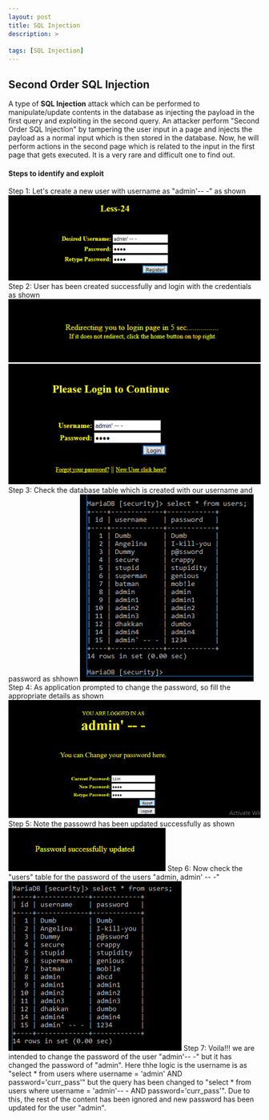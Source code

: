 ```yaml
---
layout: post
title: SQL Injection
description: >

tags: [SQL Injection]
---
```


## Second Order SQL Injection  
A type of **SQL Injection** attack which can be performed to manipulate/update contents in the database as injecting the payload in the first query and exploiting in the second query. An attacker perform "Second Order SQL Injection" by tampering the user input in a page and injects the payload as a normal input which is then stored in the database. Now, he will perform actions in the second page which is related to the input in the first page that gets executed. It is a very rare and difficult one to find out.

#### Steps to identify and exploit
  Step 1: Let's create a new user with username as "admin'-- -" as shown  
  ![](https://raw.githubusercontent.com/n0tak1dd1y/n0tak1dd1y.github.io/master/assets/webapp/second-order/1.PNG)
  Step 2: User has been created successfully and login with the credentials as shown  
  ![](https://raw.githubusercontent.com/n0tak1dd1y/n0tak1dd1y.github.io/master/assets/webapp/second-order/2.PNG)
  ![](https://raw.githubusercontent.com/n0tak1dd1y/n0tak1dd1y.github.io/master/assets/webapp/second-order/3.PNG)
  Step 3: Check the database table which is created with our username and password as shhown
  ![](https://raw.githubusercontent.com/n0tak1dd1y/n0tak1dd1y.github.io/master/assets/webapp/second-order/4.PNG)
  Step 4: As application prompted to change the password, so fill the appropriate details as shown  
  ![](https://raw.githubusercontent.com/n0tak1dd1y/n0tak1dd1y.github.io/master/assets/webapp/second-order/5.PNG)
  Step 5: Note the passowrd has been updated successfully as shown
  ![](https://raw.githubusercontent.com/n0tak1dd1y/n0tak1dd1y.github.io/master/assets/webapp/second-order/6.PNG)
  Step 6: Now check the "users" table for the password of the users "admin, admin' -- -"
  ![](https://raw.githubusercontent.com/n0tak1dd1y/n0tak1dd1y.github.io/master/assets/webapp/second-order/7.PNG)
  Step 7: Voila!!! we are intended to change the password of the user "admin'-- -" but it has changed the password of "admin". Here thhe logic is the username is as "select * from users where username = 'admin' AND password='curr_pass'" but the query has been changed to "select * from users where username = 'admin'-- - AND password='curr_pass'". Due to this, the rest of the content has been ignored and new password has been updated for the user "admin".